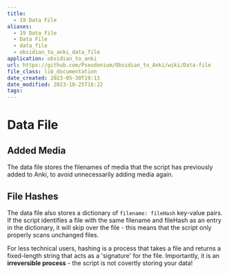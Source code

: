 ```yaml
---
title:
  - 19 Data File
aliases:
  - 19 Data File
  - Data File
  - data_file
  - obsidian_to_anki_data_file
application: obsidian_to_anki
url: https://github.com/Pseudonium/Obsidian_to_Anki/wiki/Data-file
file_class: lib_documentation
date_created: 2023-05-30T19:13
date_modified: 2023-10-25T16:22
tags: 
---
```

# Data File

## Added Media

The data file stores the filenames of media that the script has previously added to Anki, to avoid unnecessarily adding media again.

## File Hashes

The data file also stores a dictionary of `filename: fileHash` key-value pairs. If the script identifies a file with the same filename and fileHash as an entry in the dictionary, it will skip over the file - this means that the script only properly scans unchanged files.

For less technical users, hashing is a process that takes a file and returns a fixed-length string that acts as a 'signature' for the file. Importantly, it is an **irreversible process** - the script is not covertly storing your data!
